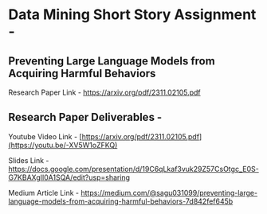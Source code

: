 # Data Mining Short Story Assignment -

## Preventing Large Language Models from Acquiring Harmful Behaviors
Research Paper Link - https://arxiv.org/pdf/2311.02105.pdf

## Research Paper Deliverables - 


Youtube Video Link - [https://arxiv.org/pdf/2311.02105.pdf](https://youtu.be/-XV5W1oZFKQ)

Slides Link - https://docs.google.com/presentation/d/19C6qLkaf3vuk29Z57CsOtgc_E0S-G7KBAXgIl0A1SQA/edit?usp=sharing

Medium Article Link - https://medium.com/@sagu031099/preventing-large-language-models-from-acquiring-harmful-behaviors-7d842fef645b
